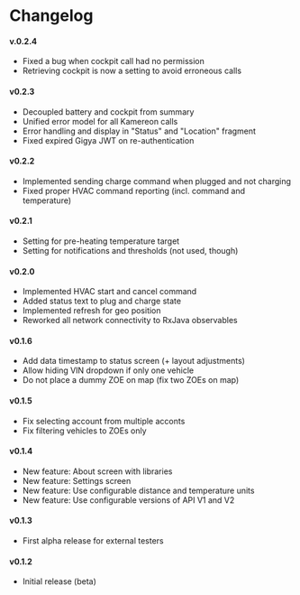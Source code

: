 # Changelog

#### v.0.2.4

 * Fixed a bug when cockpit call had no permission
 * Retrieving cockpit is now a setting to avoid erroneous calls

#### v0.2.3

 * Decoupled battery and cockpit from summary
 * Unified error model for all Kamereon calls
 * Error handling and display in "Status" and "Location" fragment
 * Fixed expired Gigya JWT on re-authentication

#### v0.2.2
 * Implemented sending charge command when plugged and not charging
 * Fixed proper HVAC command reporting (incl. command and temperature)

#### v0.2.1

 * Setting for pre-heating temperature target
 * Setting for notifications and thresholds (not used, though)

#### v0.2.0

 * Implemented HVAC start and cancel command
 * Added status text to plug and charge state
 * Implemented refresh for geo position
 * Reworked all network connectivity to RxJava observables

#### v0.1.6

 * Add data timestamp to status screen (+ layout adjustments)
 * Allow hiding VIN dropdown if only one vehicle
 * Do not place a dummy ZOE on map (fix two ZOEs on map)

#### v0.1.5

 * Fix selecting account from multiple acconts
 * Fix filtering vehicles to ZOEs only

#### v0.1.4

 * New feature: About screen with libraries
 * New feature: Settings screen
 * New feature: Use configurable distance and temperature units
 * New feature: Use configurable versions of API V1 and V2

#### v0.1.3

 * First alpha release for external testers

#### v0.1.2

 * Initial release (beta)

